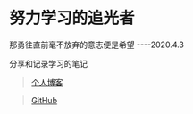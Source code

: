 # 努力学习的追光者

 那勇往直前毫不放弃的意志便是希望
                                      ----2020.4.3





分享和记录学习的笔记

> [个人博客]( https://blog.csdn.net/weixin_44322234 )


> [GitHub]( https://github.com/David-Chenbo/  "github")

